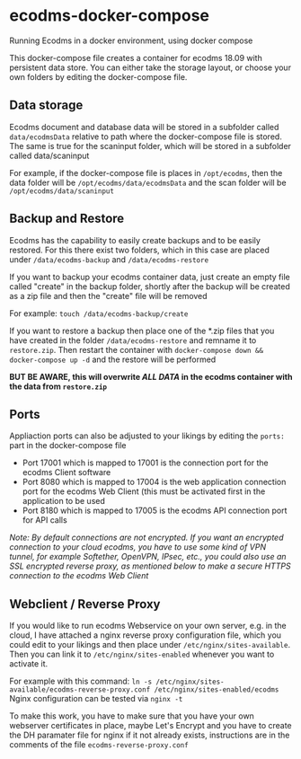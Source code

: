# ecodms-docker-compose
Running Ecodms in a docker environment, using docker compose

This docker-compose file creates a container for ecodms 18.09 with persistent data store.
You can either take the storage layout, or choose your own folders by editing the docker-compose file.

## Data storage
Ecodms document and database data will be stored in a subfolder called ```data/ecodmsData``` relative to path where the docker-compose file is stored.
The same is true for the scaninput folder, which will be stored in a subfolder called data/scaninput

For example, if the docker-compose file is places in ```/opt/ecodms```, then the data folder will be ```/opt/ecodms/data/ecodmsData``` and the scan folder will be ```/opt/ecodms/data/scaninput```

## Backup and Restore
Ecodms has the capability to easily create backups and to be easily restored. For this there exist two folders, which in this case are placed under ```/data/ecodms-backup``` and ```/data/ecodms-restore```

If you want to backup your ecodms container data, just create an empty file called "create" in the backup folder, shortly after the backup will be created as a zip file and then the "create" file will be removed

For example: ```touch /data/ecodms-backup/create```

If you want to restore a backup then place one of the *.zip files that you have created in the folder ```/data/ecodms-restore``` and remname it to ```restore.zip```.
Then restart the container with ```docker-compose down && docker-compose up -d``` and the restore will be performed

**BUT BE AWARE,  this will overwrite *ALL DATA* in the ecodms container with the data from ```restore.zip```**

## Ports
Appliaction ports can also be adjusted to your likings by editing the ```ports:``` part in the docker-compose file
- Port 17001 which is mapped to 17001 is the connection port for the ecodms Client software
- Port 8080 which is mapped to 17004 is the web application connection port for the ecodms Web Client (this must be activated first in the application to be used
- Port 8180 which is mapped to 17005 is the ecodms API connection port for API calls

*Note: By default connections are not encrypted. If you want an encrypted connection to your cloud ecodms, you have to use some kind of VPN tunnel, for example Softether, OpenVPN, IPsec, etc., you could also use an SSL encrypted reverse proxy, as mentioned below to make a secure HTTPS connection to the ecodms Web Client*


## Webclient / Reverse Proxy
If you would like to run ecodms Webservice on your own server, e.g. in the cloud, I have attached a nginx reverse proxy configuration file, which you could edit to your likings and then place under ```/etc/nginx/sites-available```.
Then you can link it to ```/etc/nginx/sites-enabled``` whenever you want to activate it.

For example with this command: ```ln -s /etc/nginx/sites-available/ecodms-reverse-proxy.conf /etc/nginx/sites-enabled/ecodms```
Nginx configuration can be tested via ```nginx -t```

To make this work, you have to make sure that you have your own webserver certificates in place, maybe Let's Encrypt and you have to create the DH paramater file for nginx if it not already exists, instructions are in the comments of the file ```ecodms-reverse-proxy.conf```
